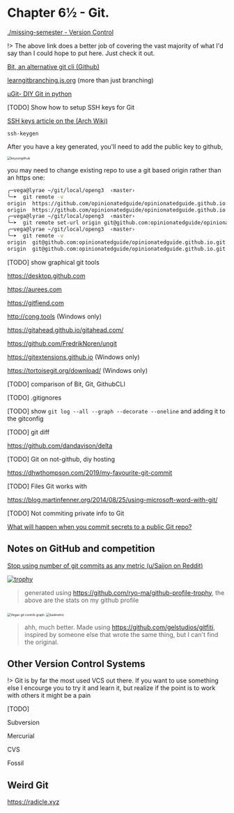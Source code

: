 # Chapter 6½ - Git.

[./missing-semester - Version Control](https://missing.csail.mit.edu/2020/version-control/)

!> The above link does a better job of covering the vast majority of what I'd say than I could hope to put here. Just check it out.

[Bit, an alternative git cli (Github)](https://github.com/chriswalz/bit)

[learngitbranching.js.org](https://learngitbranching.js.org) (more than just branching)

[μGit- DIY Git in python](https://www.leshenko.net/p/ugit/)

[TODO] Show how to setup SSH keys for Git

[SSH keys article on the (Arch Wiki)](https://wiki.archlinux.org/index.php/SSH_keys)

`ssh-keygen` 

After you have a key generated, you'll need to add the public key to github,

<img src="../media/gitkeys.png" alt="keysongithub" style="zoom:50%;" />

you may need to change existing repo to use a git based origin rather than an https one:

```bash
╭─vega@lyrae ~/git/local/openg3  ‹master› 
╰─➤  git remote -v
origin	https://github.com/opinionatedguide/opinionatedguide.github.io (fetch)
origin	https://github.com/opinionatedguide/opinionatedguide.github.io (push)
╭─vega@lyrae ~/git/local/openg3  ‹master› 
╰─➤  git remote set-url origin git@github.com:opinionatedguide/opinionatedguide.github.io.git
╭─vega@lyrae ~/git/local/openg3  ‹master› 
╰─➤  git remote -v
origin	git@github.com:opinionatedguide/opinionatedguide.github.io.git (fetch)
origin	git@github.com:opinionatedguide/opinionatedguide.github.io.git (push)
```

[TODO] show graphical git tools

https://desktop.github.com

https://aurees.com

https://gitfiend.com

http://cong.tools (Windows only)

https://gitahead.github.io/gitahead.com/

https://github.com/FredrikNoren/ungit

https://gitextensions.github.io (Windows only)

https://tortoisegit.org/download/ (Windows only)

[TODO] comparison of Bit, Git, GithubCLI

[TODO] .gitignores

[TODO] show `git log --all --graph --decorate --oneline` and adding it to the gitconfig

[TODO] git diff

https://github.com/dandavison/delta

[TODO] Git on not-github, diy hosting

https://dhwthompson.com/2019/my-favourite-git-commit

[TODO] Files Git works with

https://blog.martinfenner.org/2014/08/25/using-microsoft-word-with-git/

[TODO] Not commiting private info to Git

[What will happen when you commit secrets to a public Git repo? ](https://tinysubversions.com/spooler/?url=https://twitter.com/andrzejdyjak/status/1324360914812940293)

## Notes on GitHub and competition

[Stop using number of git commits as any metric (u/Sajjon on Reddit)](https://www.reddit.com/r/CryptoCurrency/comments/cub9c2/stop_using_number_of_git_commits_as_any_metric/)

[![trophy](https://github-profile-trophy.vercel.app/?username=vegadeftwing)](https://github.com/ryo-ma/github-profile-trophy)

> generated using https://github.com/ryo-ma/github-profile-trophy, the above are the stats on my github profile

<img src="../media/gitcontrib.png" alt="Vegas git contrib graph" style="zoom:50%;" />

<img src="../media/badmetric.png" alt="badmetric" style="zoom:50%;" />

> ahh, much better. Made using https://github.com/gelstudios/gitfiti, inspired by someone else that wrote the same thing, but I can't find the original.

## Other Version Control Systems

!> Git is by far the most used VCS out there. If you want to use something else I encourge you to try it and learn it, but realize if the point is to work with others it might be a pain

[TODO]

Subversion

Mercurial

CVS

Fossil

## Weird Git

https://radicle.xyz